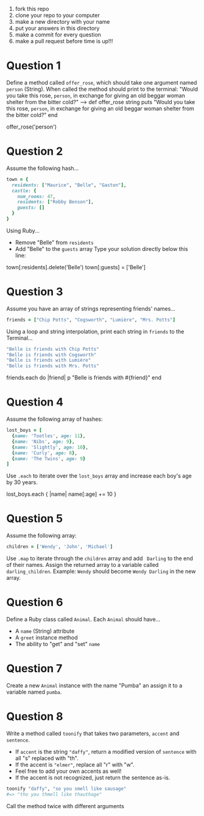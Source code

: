 1. fork this repo
2. clone your repo to your computer
3. make a new directory with your name
4. put your answers in this directory
5. make a commit for every question
6. make a pull request before time is up!!!


# Question 1
Define a method called `offer_rose`, which should take one argument named `person` (String).
When called the method should print to the terminal:
"Would you take this rose, `person`, in exchange for giving an old beggar woman shelter from the bitter cold?" -->
def offer_rose string
    puts  "Would you take this rose, `person`, in exchange for giving an old beggar woman shelter from the bitter cold?"
end

offer_rose('person')
# Question 2
Assume the following hash...
```ruby
town = {
  residents: ["Maurice", "Belle", "Gaston"],
  castle: {
    num_rooms: 47,
    residents: ["Robby Benson"],
    guests: []
  }
}
```
Using Ruby...
- Remove "Belle" from `residents`
- Add "Belle" to the `guests` array
Type your solution directly below this line:


town[:residents].delete('Belle')
town[:guests] = ['Belle']



# Question 3
Assume you have an array of strings representing friends' names...
```ruby
friends = ["Chip Potts", "Cogsworth", "Lumière", "Mrs. Potts"]
```
Using a loop and string interpolation, print each string in `friends` to the Terminal...
```ruby
"Belle is friends with Chip Potts"
"Belle is friends with Cogsworth"
"Belle is friends with Lumière"
"Belle is friends with Mrs. Potts"
```
friends.each do |friend|
   p  "Belle is friends with #{friend}"
end



# Question 4
Assume the following array of hashes:
```ruby
lost_boys = [
  {name: 'Tootles', age: 11},
  {name: 'Nibs', age: 9},
  {name: 'Slightly', age: 10},
  {name: 'Curly', age: 8},
  {name: 'The Twins', age: 9}
]
```
Use `.each` to iterate over the `lost_boys` array and increase each boy's age by 30 years.

lost_boys.each { |name|
     name[:age] += 10
}


# Question 5
Assume the following array:
```ruby
children = ['Wendy', 'John', 'Michael']
```
Use `.map` to iterate through the `children` array and add ` Darling` to the end
of their names. Assign the returned array to a variable called `darling_children`.
Example: `Wendy` should become `Wendy Darling` in the new array.


# Question 6
Define a Ruby class called `Animal`. Each `Animal` should have...
- A `name` (String) attribute
- A `greet` instance method
- The ability to "get" and "set" `name`


# Question 7
Create a new `Animal` instance with the name "Pumba" an assign it to a variable named `pumba`.


# Question 8

Write a method called `toonify` that takes two parameters, `accent` and `sentence`.
- If `accent` is the string `"daffy"`, return a modified version of `sentence` with all "s" replaced with "th".
- If the accent is `"elmer"`, replace all "r" with "w".
- Feel free to add your own accents as well!
- If the accent is not recognized, just return the sentence as-is.

```ruby
toonify "daffy", "so you smell like sausage"
#=> "tho you thmell like thauthage"
```
Call the method twice with different arguments